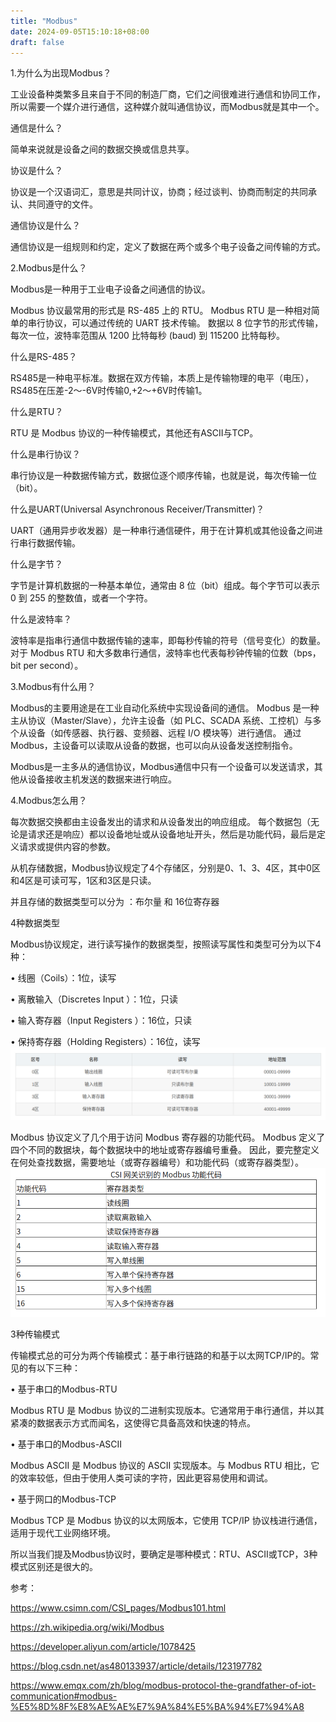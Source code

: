 ```yaml
---
title: "Modbus"
date: 2024-09-05T15:10:18+08:00
draft: false
---
```


1.为什么为出现Modbus？

工业设备种类繁多且来自于不同的制造厂商，它们之间很难进行通信和协同工作，所以需要一个媒介进行通信，这种媒介就叫通信协议，而Modbus就是其中一个。

通信是什么？

简单来说就是设备之间的数据交换或信息共享。

协议是什么？

协议是一个汉语词汇，意思是共同计议，协商；经过谈判、协商而制定的共同承认、共同遵守的文件。

通信协议是什么？

通信协议是一组规则和约定，定义了数据在两个或多个电子设备之间传输的方式。

2.Modbus是什么？

Modbus是一种用于工业电子设备之间通信的协议。

Modbus 协议最常用的形式是 RS-485 上的 RTU。
Modbus RTU 是一种相对简单的串行协议，可以通过传统的 UART 技术传输。
数据以 8 位字节的形式传输，每次一位，波特率范围从 1200 比特每秒 (baud) 到 115200 比特每秒。

什么是RS-485？

RS485是一种电平标准。数据在双方传输，本质上是传输物理的电平（电压），RS485在压差-2～-6V时传输0,+2～+6V时传输1。

什么是RTU？

RTU 是 Modbus 协议的一种传输模式，其他还有ASCII与TCP。

什么是串行协议？

串行协议是一种数据传输方式，数据位逐个顺序传输，也就是说，每次传输一位（bit）。

什么是UART(Universal Asynchronous Receiver/Transmitter)？

UART（通用异步收发器）是一种串行通信硬件，用于在计算机或其他设备之间进行串行数据传输。

什么是字节？

字节是计算机数据的一种基本单位，通常由 8 位（bit）组成。每个字节可以表示 0 到 255 的整数值，或者一个字符。

什么是波特率？

波特率是指串行通信中数据传输的速率，即每秒传输的符号（信号变化）的数量。对于 Modbus RTU 和大多数串行通信，波特率也代表每秒钟传输的位数（bps，bit per second）。


3.Modbus有什么用？

Modbus的主要用途是在工业自动化系统中实现设备间的通信。
Modbus 是一种主从协议（Master/Slave），允许主设备（如 PLC、SCADA 系统、工控机）与多个从设备（如传感器、执行器、变频器、远程 I/O 模块等）进行通信。
通过 Modbus，主设备可以读取从设备的数据，也可以向从设备发送控制指令。

Modbus是一主多从的通信协议，Modbus通信中只有一个设备可以发送请求，其他从设备接收主机发送的数据来进行响应。

4.Modbus怎么用？

每次数据交换都由主设备发出的请求和从设备发出的响应组成。
每个数据包（无论是请求还是响应）都以设备地址或从设备地址开头，然后是功能代码，最后是定义请求或提供内容的参数。

从机存储数据，Modbus协议规定了4个存储区，分别是0、1、3、4区，其中0区和4区是可读可写，1区和3区是只读。

并且存储的数据类型可以分为 ：布尔量 和 16位寄存器

4种数据类型

Modbus协议规定，进行读写操作的数据类型，按照读写属性和类型可分为以下4种：

• 线圈（Coils）：1位，读写

• 离散输入（Discretes Input  ）：1位，只读

• 输入寄存器（Input Registers  ）：16位，只读

• 保持寄存器（Holding Registers）：16位，读写
![Modbus-Register-Types.png](Modbus-Register-Types.png)

Modbus 协议定义了几个用于访问 Modbus 寄存器的功能代码。
Modbus 定义了四个不同的数据块，每个数据块中的地址或寄存器编号重叠。
因此，要完整定义在何处查找数据，需要地址（或寄存器编号）和功能代码（或寄存器类型）。
![Function-Codes.png](Function-Codes.png)

3种传输模式

传输模式总的可分为两个传输模式：基于串行链路的和基于以太网TCP/IP的。常见的有以下三种：

• 基于串口的Modbus-RTU

Modbus RTU 是 Modbus 协议的二进制实现版本。它通常用于串行通信，并以其紧凑的数据表示方式而闻名，这使得它具备高效和快速的特点。

• 基于串口的Modbus-ASCII

Modbus ASCII 是 Modbus 协议的 ASCII 实现版本。与 Modbus RTU 相比，它的效率较低，但由于使用人类可读的字符，因此更容易使用和调试。

• 基于网口的Modbus-TCP

Modbus TCP 是 Modbus 协议的以太网版本，它使用 TCP/IP 协议栈进行通信，适用于现代工业网络环境。

所以当我们提及Modbus协议时，要确定是哪种模式：RTU、ASCII或TCP，3种模式区别还是很大的。

参考：

https://www.csimn.com/CSI_pages/Modbus101.html

https://zh.wikipedia.org/wiki/Modbus

https://developer.aliyun.com/article/1078425

https://blog.csdn.net/as480133937/article/details/123197782

https://www.emqx.com/zh/blog/modbus-protocol-the-grandfather-of-iot-communication#modbus-%E5%8D%8F%E8%AE%AE%E7%9A%84%E5%BA%94%E7%94%A8